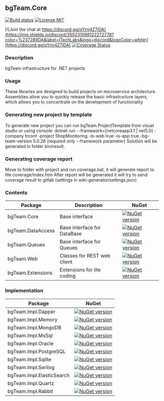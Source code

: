 ## bgTeam.Core 

[![Build status](https://ci.appveyor.com/api/projects/status/x34oo0dbvftcdcvv?svg=true)](https://ci.appveyor.com/project/bgTeamDev/bgteam-core) [![License MIT](https://img.shields.io/badge/license-MIT-green.svg)](https://opensource.org/licenses/MIT) 

[![Join the chat at https://discord.gg/qYmj4Z7jDA](https://img.shields.io/discord/355231098122272778?color=%237289DA&label=ITechLabs&logo=discord&logoColor=white)](https://discord.gg/qYmj4Z7jDA)
[![Coverage Status](https://coveralls.io/repos/github/Murstv/bgTeam.Core/badge.svg?branch=develop)](https://coveralls.io/github/Murstv/bgTeam.Core?branch=develop)

### Description

bgTeam infrastructure for .NET projects

### Usage

These libraries are designed to build projects on microservice architecture. Assemblies allow you to quickly release the basic infrastructure layers, which allows you to concentrate on the development of functionality

### Generating new project by template

To generate new project you can run bgTeam.ProjectTemplate from visual studio or using console:
dotnet run --framework=[netcoreapp3.1 | net5.0] -company trcont -project ShopMonitoring -is-web true -is-app true -bg-team-version 5.0.28 (required only --framework parameter)
Solution will be generated in folder bin/result.

### Generating coverage report

Move to folder with project and run coverage.bat, it will generate report to file coverage/index.htm
After report will be generated it will try to send coverage result to gitlab (settings in wiki-generator/settings.json)

### Contents

Package  | Description | NuGet 
--------| -------- | -------- 
bgTeam.Core  | Base interface | [![NuGet version](https://badge.fury.io/nu/bgTeam.Core.svg)](https://badge.fury.io/nu/bgTeam.Core)
bgTeam.DataAccess  | Base interface for DataBase | [![NuGet version](https://badge.fury.io/nu/bgTeam.DataAccess.svg)](https://badge.fury.io/nu/bgTeam.DataAccess)
bgTeam.Queues  | Base interface for Queues | [![NuGet version](https://badge.fury.io/nu/bgTeam.Queues.svg)](https://badge.fury.io/nu/bgTeam.Queues)
bgTeam.Web  | Classes for REST web client  | [![NuGet version](https://badge.fury.io/nu/bgTeam.Web.svg)](https://badge.fury.io/nu/bgTeam.Web)
bgTeam.Extensions  | Extensions for lite coding  | [![NuGet version](https://badge.fury.io/nu/bgTeam.Extensions.svg)](https://badge.fury.io/nu/bgTeam.Extensions)

### Implementation

Package  |  NuGet 
--------| -------- 
bgTeam.Impl.Dapper | [![NuGet version](https://badge.fury.io/nu/bgTeam.Impl.Dapper.svg)](https://badge.fury.io/nu/bgTeam.Impl.Dapper)
bgTeam.Impl.Memory | [![NuGet version](https://badge.fury.io/nu/bgTeam.Impl.Memory.svg)](https://badge.fury.io/nu/bgTeam.Impl.Memory)
bgTeam.Impl.MongoDB | [![NuGet version](https://badge.fury.io/nu/bgTeam.Impl.MongoDB.svg)](https://badge.fury.io/nu/bgTeam.Impl.MongoDB)
bgTeam.Impl.MsSql | [![NuGet version](https://badge.fury.io/nu/bgTeam.Impl.MsSql.svg)](https://badge.fury.io/nu/bgTeam.Impl.MsSql)
bgTeam.Impl.Oracle | [![NuGet version](https://badge.fury.io/nu/bgTeam.Impl.Oracle.svg)](https://badge.fury.io/nu/bgTeam.Impl.Oracle)
bgTeam.Impl.PostgreSQL | [![NuGet version](https://badge.fury.io/nu/bgTeam.Impl.PostgreSQL.svg)](https://badge.fury.io/nu/bgTeam.Impl.PostgreSQL)
bgTeam.Impl.Sqlite | [![NuGet version](https://badge.fury.io/nu/bgTeam.Impl.Sqlite.svg)](https://badge.fury.io/nu/bgTeam.Impl.Sqlite)
bgTeam.Impl.Serilog | [![NuGet version](https://badge.fury.io/nu/bgTeam.Impl.Serilog.svg)](https://badge.fury.io/nu/bgTeam.Impl.Serilog)
bgTeam.Impl.ElasticSearch | [![NuGet version](https://badge.fury.io/nu/bgTeam.Impl.ElasticSearch.svg)](https://badge.fury.io/nu/bgTeam.Impl.ElasticSearch)
bgTeam.Impl.Quartz | [![NuGet version](https://badge.fury.io/nu/bgTeam.Impl.Quartz.svg)](https://badge.fury.io/nu/bgTeam.Impl.Quartz)
bgTeam.Impl.Rabbit | [![NuGet version](https://badge.fury.io/nu/bgTeam.Impl.Rabbit.svg)](https://badge.fury.io/nu/bgTeam.Impl.Rabbit)